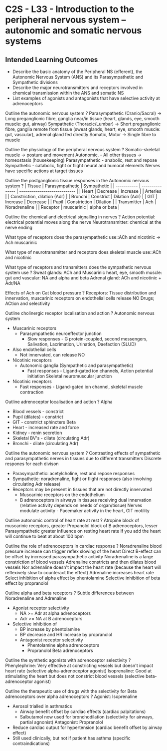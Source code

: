 # C2S - L33 - Introduction to the peripheral nervous system – autonomic and somatic nervous systems

## Intended Learning Outcomes
- Describe the basic anatomy of the Peripheral NS (efferent), the Autonomic Nervous System (ANS) and its Parasympathetic and Sympathetic divisions 
- Describe the major neurotransmitters and receptors involved in chemical transmission within the ANS and somatic NS 
- List examples of agonists and antagonists that have selective activity at adrenoceptors

Outline the autonomic nervous system
?
Parasympathetic (Cranio/Sacral) -> Long preganglionic fibre, ganglia near/in tissue (heart, glands, eye, smooth muscle: gut, airway)
Sympathetic (Thoracic/Lumbar) -> Short preganglionic fibre, ganglia remote from tissue (sweat glands, heart, eye, smooth muscle: gut, vascular), adrenal gland fed directly
Somatic, Motor -> Single fibre to muscle

Outline the physiology of the peripheral nervous system
?
Somatic-skeletal muscle -> posture and movement
Autonomic. - All other tissues -> homeostasis (housekeeping)
Parasympathetic - anabolic, rest and repose
Sympathetic - catabolic, fight or flight neural and humoral elements
Nerves have specific actions at target tissues

Outline the postganglionic tissue responses in the Autonomic nervous system
?
| Tissue      | Parasympathetic | Sympathetic                  |
| ----------- | --------------- | ---------------------------- |
| Heart       | Decrease        | Increase                     |
| Arteries    |                 | Constriction, dilation (Adr) |
| Bronchi     | Constrict       | Dilation   (Adr)             |
| GIT         | Increase        | Decrease                     |
| Pupil       | Constriction    | Dilation                     |
| Transmitter | Ach             | Noradrenaline                |
| Receptor    | muscarinic      | alpha or beta                             |

Outline the chemical and electrical signalling in nerves
?
Action potential: electrical potential moves along the nerve
Neurotransmitter: chemical at the nerve ending

What type of receptors does the parasympathetic use::ACh and nicotinic -> Ach muscarinic

What type of neurotransmitter and receptors does skeletal muscle use::ACh and nicotinic

What type of receptors and transmitters does the sympathetic nervous system use
?
Sweat glands: ACh and Muscarinic
heart, eye, smooth muscle: gut and vascular: NA and alpha and beta
Adrenal gland: ACh and nicotinic + Adr/NA

Effects of Ach on Cat blood pressure
?
Receptors: Tissue distribution and innervation, muscarinic receptors on endothelial cells release NO
Drugs; ACtion and selectivity


Outline cholinergic receptor localisation and action
?
Autonomic nervous system
- Muscarinic receptors
  - Parasympathetic neuroeffector junction
    - Slow responses - G protein-coupled, second messengers, Salivation, Lacrimation, Urination, Daefaction (SLUD)
- Also endothelial cells
  - Not innervated, can release NO
- Nicotinic receptors
  - Autonomic ganglia (Sympathetic and parasympathetic)
    - Fast responses - Ligand-gated ion channels, Action potential initiation
Skeletal neuromuscular junction
- Nicotinic receptors
  - Fast responses - Ligand-gated ion channel, skeletal muscle contraction

Outline adrenoceptor localisation and action
?
Alpha 
- Blood vessels - constrict
- Pupil (dilates) - constrict
- GIT - constrict sphincters
Beta
- Heart - increased rate and force
- Kidney - renin secretion
- Skeletal BV's - dilate (circulating Adr)
- Bronchi - dilate (circulating Adr)

Outline the autonomic nervous system
?
Contrasting effects of sympathetic and parasympathetic nerves in tissues due to different transmitters
Discrete respones for each divison
- Parasympathetic: acetylcholine, rest and repose responses
- Sympathetic: noradrenaline, fight or flight responses (also involving circulating Adr release)
- Receptors may be present in tissues that are not directly innervated
  - Muscarinic receptors on the endothelium
  - B adrenoceptors in airways
In tissues receiving dual innervation (relative activity depends on needs of organ/tissue)
Nerves modulate activity - Pacemaker activity in the heart, GIT motility

Outline autonomic control of heart rate at rest
?
Atropine block of muscarinic receptors, greater
Propanolol block of B adrenoceptors, lesser
Parasympathetic greater influence on resting heart rate
If you add the heart will continue to beat at about 100 bpm

Outline the role of adrenoceptors in cardiac response
?
Noradrenaline blood pressure increase can trigger reflex slowing of the heart
Direct B-effect can be offset by increased parasympathetic activity
Noradrenaline is a large constriction of blood vessels
Adrenaline constricts and then dilates blood vessels
Nor adrenaline doesn't impact the heart rate (because the heart will reflexively slow to counteract the effect)
Adrenaline increases heart rate
Select inhibition of alpha effect by phentolamine
Selective inhibition of beta effect by propranolol

Outline alpha and beta receptors
?
Subtle differences between Noradrenaline and Adrenaline
- Agonist receptor selectivity
  - NA >= Adr at alpha adrenoceptors
  - Adr >= NA at B adrenoceptors
- Selective inhibition of 
  - BP increase by phentolamine
  - BP decrease and HR increase by propranolol
  - Antagonist receptor selectivity
    - Phentolamine alpha adrenoceptors
    - Propranolol Beta adrenoceptors

Outline the synthetic agonists with adrenoceptor selectivity
?
Phenylephrine: Very effective at constricting vessels but doesn't impact heart rate (selective alpha-adrenoceptor agonist)
Isoprenaline: Good at stimulating the heart but does not constrict blood vessels (selective beta-adrenoceptor agonist)

Outline the therapeutic use of drugs with the selectivity for Beta adrenoceptors over alpha adrenoceptors
?
Agonist: Isoprenaline
- Aerosol trialled in asthmatics
  - Airway benefit offset by cardiac effects (cardiac palpitations)
  - Salbutamol now used for bronchodilation (selectivity for airways, partial agnonist)
Antagonist: Propranolol
- Reduce cardiac output for hypertension (cardiac benefit offset by airway effect)
- Still used clinically, but not if patient has asthma (specific contraindications)


